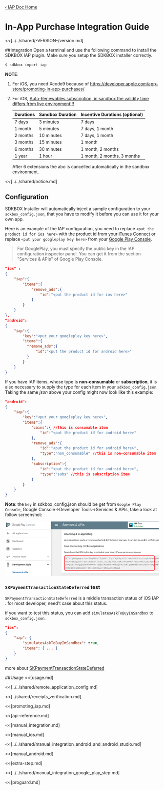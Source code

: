 [&#8249; IAP Doc Home](./)

<h1>In-App Purchase Integration Guide</h1>
<<[../../shared/-VERSION-/version.md]

##Integration
Open a terminal and use the following command to install the SDKBOX IAP plugin. Make sure you setup the SDKBOX installer correctly.
```bash
$ sdkbox import iap
```

**NOTE**:
1. For iOS, you need Xcode9 because of https://developer.apple.com/app-store/promoting-in-app-purchases/

2. For iOS, [Auto-Renewables subscription, in sandbox the validity time differs from live environment!!!](https://dev-ios.blogspot.com/2011/05/validity-time-auto-renewables-in.html)

    | Durations | Sandbox Duration | Incentive Durations (optional) |
    | --------- | ---------------- | ------------------------------ |
    | 7 days    | 3 minutes        | 7 days                         |
    | 1 month   | 5 minutes        | 7 days, 1 month                |
    | 2 months  | 10 minutes       | 7 days, 1 month                |
    | 3 months  | 15 minutes       | 1 month                        |
    | 6 months  | 30 minutes       | 1 month, 2 months              |
    | 1 year    | 1 hour           | 1 month, 2 months, 3 months    |

    After 6 extensions the abo is cancelled automatically in the sandbox environment.

<<[../../shared/notice.md]

## Configuration
SDKBOX Installer will automatically inject a sample configuration to your `sdkbox_config.json`, that you have to modify it before you can use it for your own app.

Here is an example of the IAP configuration, you need to replace `<put the product id for ios here>` with the product id from your [iTunes Connect](http://itunesconnect.apple.com) or  replace `<put your googleplay key here>` from your [Google Play Console](https://play.google.com/apps/publish).

> For GooglePlay, you must specify the public key in the IAP configuration inspector panel. You can get it from the section "Services & APIs" of Google Play Console.


```json
"ios" :
{
    "iap":{
        "items":{
            "remove_ads":{
                "id":"<put the product id for ios here>"
            }
        }
    }
},
"android":
{
    "iap":{
        "key":"<put your googleplay key here>",
        "items":{
          "remove_ads":{
              "id":"<put the product id for android here>"
          }
        }
    }
}
```

If you have IAP items,  whose type is __non-consumable__ or __subscription__, it is also necessary to supply the type for each item in your `sdkbox_config.json`. Taking the same *json* above your config might now look like this example:
```json
"android":
{
    "iap":{
        "key":"<put your googleplay key here>",
        "items":{
            "coins":{ //this is consumable item
                "id":"<put the product id for android here>"
            },
            "remove_ads":{
                "id":"<put the product id for android here>",
                "type":"non_consumable" //this is non-consumable item
            },
            "subscription":{
                "id":"<put the product id for android here>",
                "type":"subs" //this is subscription item
            }
        }
    }
}
```

__Note__: the `key` in sdkbox_config.json should be get from `Google Play Console`, Google Console->Developer Tools->Services & APIs, take a look at follow screenshot:

![](../../imgs/google_licensing_iab.png)



### `SKPaymentTransactionStateDeferred` test

`SKPaymentTransactionStateDeferred` is a middle transaction status of iOS IAP . for most developer, need't case about this status.

if you want to test this status, you can add `simulatesAskToBuyInSandbox` to `sdkbox_config.json`.

```json
"ios":
{
    "iap": {
        "simulatesAskToBuyInSandbox": true,
        "items": { ... }
    }
}
```

more about [SKPaymentTransactionStateDeferred](https://stackoverflow.com/questions/25510678/how-to-test-skpaymenttransactionstatedeferred)


<!--<<[sdkbox-config-encrypt.md]-->

##Usage
<<[usage.md]

<<[../../shared/remote_application_config.md]

<<[../shared/receipts_verification.md]

<<[promoting_iap.md]

<<[api-reference.md]

<<[manual_integration.md]

<<[manual_ios.md]

<<[../../shared/manual_integration_android_and_android_studio.md]

<<[manual_android.md]

<<[extra-step.md]

<<[../../shared/manual_integration_google_play_step.md]

<<[proguard.md]


